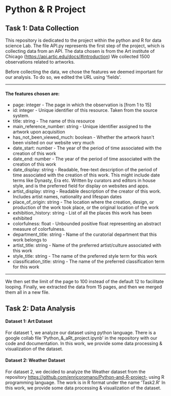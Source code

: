 # Python & R Project

## Task 1: Data Collection

This repository is dedicated to the project within the python and R for data science Lab.
The file API.py represents the first step of the project, which is collecting data from an API.
The data chosen is from the Art institute of Chicago (https://api.artic.edu/docs/#introduction) We collected 1500 observations related to artworks.

Before collecting the data, we chose the features we deemed important for our analysis. To do so, we edited the URL using 'fields'.

- - - -

#### The features chosen are:
- page: integer - The page in which the observation is [from 1 to 15]
- id: integer - Unique identifier of this resource. Taken from the source system.
- title: string - The name of this resource
- main_reference_number: string - Unique identifier assigned to the artwork upon acquisition
- has_not_been_viewed_much: boolean - Whether the artwork hasn't been visited on our website very much
- date_start: number - The year of the period of time associated with the creation of this work
- date_end: number - The year of the period of time associated with the creation of this work
- date_display: string - Readable, free-text description of the period of time associated with the creation of this work. This might include date terms like Dynasty, Era etc. Written by curators and editors in house style, and is the preferred field for display on websites and apps.
- artist_display: string - Readable description of the creator of this work. Includes artist names, nationality and lifespan dates
- place_of_origin: string - The location where the creation, design, or production of the work took place, or the original location of the work
- exhibition_history: string - List of all the places this work has been exhibited
- colorfulness: float - Unbounded positive float representing an abstract measure of colorfulness.
- department_title: string - Name of the curatorial department that this work belongs to
- artist_title: string - Name of the preferred artist/culture associated with this work
- style_title: string - The name of the preferred style term for this work
- classification_title: string - The name of the preferred classification term for this work

- - - -

We then set the limit of the page to 100 instead of the default 12 to facilitate looping.
Finally, we extracted the data from 15 pages, and then we merged them all in a new file.


## Task 2: Data Analysis

#### Dataset 1: Art Dataset
For dataset 1, we analyze our dataset using python language.
There is a google collab file 'Python_&_aRt_project.ipynb' in the repository with our code and documentation.
In this work, we provide some data processing & visualization of the dataset.

#### Dataset 2: Weather Dataset
For dataset 2, we decided to analyze the Weather dataset from the repository https://github.com/enricoromano/Python-and-R-project- using R programming language.
The work is in R format under the name 'Task2.R'
In this work, we provide some data processing & visualization of the dataset.

